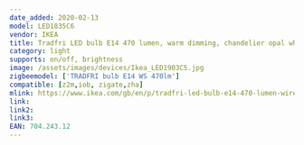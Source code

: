 ```yaml
---
date_added: 2020-02-13
model: LED1835C6
vendor: IKEA
title: Tradfri LED bulb E14 470 lumen, warm dimming, chandelier opal white
category: light
supports: on/off, brightness
image: /assets/images/devices/Ikea_LED1903C5.jpg
zigbeemodel: ['TRADFRI bulb E14 WS 470lm']
compatible: [z2m,iob, zigate,zha]
mlink: https://www.ikea.com/gb/en/p/tradfri-led-bulb-e14-470-lumen-wireless-dimmable-white-spectrum-white-spectrum-wireless-dimmable-chandelier-opal-white-chandelier-opal-white-70424312/
link: 
link2: 
link3: 
EAN: 704.243.12
---
```

